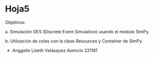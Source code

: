 # Hoja5
Objetivos:

a. Simulación DES (Discrete Event Simulation) usando el módulo SimPy.

b. Utilización de colas con la clase Resources y Container de SimPy.

- Anggelie Lizeth Velásquez Asencio 221181
